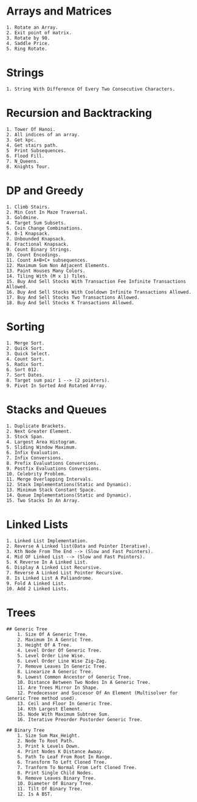 # Arrays and Matrices
    1. Rotate an Array.
    2. Exit point of matrix.
    3. Rotate by 90.
    4. Saddle Price.
    5. Ring Rotate.

# Strings
    1. String With Difference Of Every Two Consecutive Characters.

# Recursion and Backtracking
    1. Tower Of Hanoi.
    2. All indices of an array.
    3. Get kpc.
    4. Get stairs path.
    5  Print Subsequences.
    6. Flood Fill.
    7. N_Queens.
    8. Knights Tour.

# DP and Greedy
    1. Climb Stairs.
    2. Min Cost In Maze Traversal.
    3. Goldmine.
    4. Target Sum Subsets.
    5. Coin Change Combinations.
    6. 0-1 Knapsack.
    7. Unbounded Knapsack.
    8. Fractional Knapsack.
    9. Count Binary Strings.
    10. Count Encodings.
    11. Count A+B+C+ subsequences.
    12. Maximum Sum Non Adjacent Elements.
    13. Paint Houses Many Colors.
    14. Tiling With (M x 1) Tiles.
    15. Buy And Sell Stocks With Transaction Fee Infinite Transactions Allowed.
    16. Buy And Sell Stocks With Cooldown Infinite Transactions Allowed.
    17. Buy And Sell Stocks Two Transactions Allowed.
    18. Buy And Sell Stocks K Transactions Allowed.
        
# Sorting 
    1. Merge Sort.
    2. Quick Sort.
    3. Quick Select.
    4. Count Sort.
    5. Radix Sort.
    6. Sort 012.
    7. Sort Dates.
    8. Target sum pair 1 --> (2 pointers).
    9. Pivot In Sorted And Rotated Array.

# Stacks and Queues
    1. Duplicate Brackets.
    2. Next Greater Element.
    3. Stock Span.
    4. Largest Area Histogram.
    5. Sliding Window Maximum.
    6. Infix Evaluation.
    7. Infix Conversions. 
    8. Prefix Evaluations Conversions.
    9. Postfix Evaluations Conversions.
    10. Celebrity Problem.
    11. Merge Overlapping Intervals.
    12. Stack Implementations(Static and Dynamic).
    13. Minimum Stack Constant Space.
    14. Queue Implementations(Static and Dynamic).
    15. Two Stacks In An Array.
    
# Linked Lists
    1. Linked List Implementation.
    2. Reverse A Linked list(Data and Pointer Iterative).
    3. Kth Node From The End --> (Slow and Fast Pointers).
    4. Mid OF Linked List --> (Slow and Fast Pointers).
    5. K Reverse In A Linked List.
    6. Display A Linked List Recursive.
    7. Reverse A Linked List Pointer Recursive.
    8. Is Linked List A Paliandrome.
    9. Fold A Linked List.
    10. Add 2 Linked Lists.
    
# Trees
    ## Generic Tree
        1. Size Of A Generic Tree.
        2. Maximum In A Genric Tree.
        3. Height Of A Tree.
        4. Level Order Of Generic Tree.
        5. Level Order Line Wise.
        6. Level Order Line Wise Zig-Zag.
        7. Remove Leaves In Generic Tree. 
        8. Linearize A Generic Tree.
        9. Lowest Common Ancestor of Generic Tree.
        10. Distance Between Two Nodes In A Generic Tree.
        11. Are Trees Mirror In Shape.  
        12. Predecessor and Succesor Of An Element (Multisolver for Generic Tree method used).
        13. Ceil and Floor In Generic Tree.
        14. Kth Largest Element.
        15. Node With Maximum Subtree Sum.
        16. Iterative Preorder Postorder Generic Tree.

    ## Binary Tree
        1. Size Sum Max_Height.
        2. Node To Root Path.
        3. Print k Levels Down.
        4. Print Nodes K Distance Awaay.
        5. Path To Leaf From Root In Range.
        6. Transform To Left Cloned Tree.
        7. Tranform To Normal From Left Cloned Tree.
        8. Print Single Child Nodes.
        9. Remove Leaves Binary Tree.
        10. Diameter Of Binary Tree.
        11. Tilt Of Binary Tree.
        12. Is A BST.

